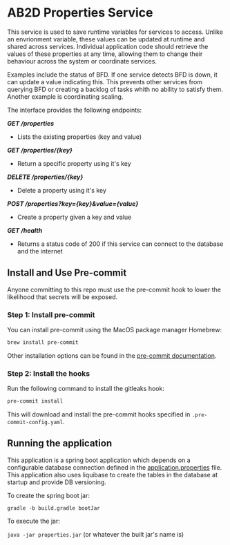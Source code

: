 # AB2D Properties Service

This service is used to save runtime variables for services to access. Unlike an envrionment variable, these
values can be updated at runtime and shared across services. Individual application code
should retrieve the values of these properties at any time, allowing them to change
their behaviour across the system or coordinate services. 

Examples include the status of BFD. If one service detects BFD is down, it can update a value indicating this. This prevents
other services from querying BFD or creating a backlog of tasks whith no ability to satisfy them. Another example is coordinating scaling. 

The interface provides the following endpoints:

***GET /properties***

- Lists the existing properties (key and value)

***GET /properties/{key}***

- Return a specific property using it's key

***DELETE /properties/{key}***

- Delete a property using it's key

***POST /properties?key={key}&value={value}***

- Create a property given a key and value

***GET /health***

- Returns a status code of 200 if this service can connect to the database and the internet

## Install and Use Pre-commit

Anyone committing to this repo must use the pre-commit hook to lower the likelihood that secrets will be exposed.

### Step 1: Install pre-commit

You can install pre-commit using the MacOS package manager Homebrew:

```sh
brew install pre-commit
```

Other installation options can be found in the [pre-commit documentation](https://pre-commit.com/#install).

### Step 2: Install the hooks

Run the following command to install the gitleaks hook:

```sh
pre-commit install
```

This will download and install the pre-commit hooks specified in `.pre-commit-config.yaml`.

## Running the application

This application is a spring boot application which depends on a configurable database connection defined in the 
[application.properties](https://github.com/CMSgov/ab2d-properties/blob/enhancement/ab2d-documentation_enhancement/src/main/resources/application.properties) file. This application also uses liquibase to create
the tables in the database at startup and provide DB versioning.

To create the spring boot jar:

```gradle -b build.gradle bootJar```

To execute the jar:

```java -jar properties.jar``` (or whatever the built jar's name is)
